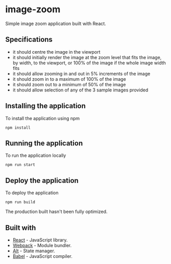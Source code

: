 # image-zoom
Simple image zoom application built with React.
## Specifications
* it should centre the image in the viewport
* it should initially render the image at the zoom level that fits the image, by width, to the viewport, or 100% of the image if the whole image width fits
* it should allow zooming in and out in 5% increments of the image
* it should zoom in to a maximum of 100% of the image
* it should zoom out to a minimum of 50% of the image
* it should allow selection of any of the 3 sample images provided

## Installing the application
To install the application using npm
```
npm install
```
## Running the application
To run the application locally
```
npm run start
```
## Deploy the application
To deploy the application
```
npm run build
```
The production built hasn't been fully optimized.
## Built with
* [React](https://facebook.github.io/react/) - JavaScript library.
* [Webpack](https://webpack.js.org/) - Module bundler.
* [Alt](http://alt.js.org/) - State manager.
* [Babel](https://babeljs.io/) - JavaScript compiler.
